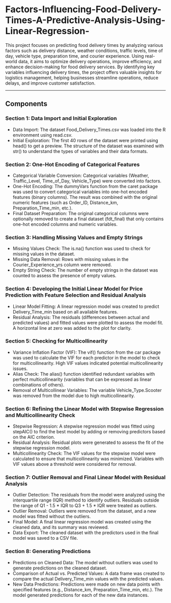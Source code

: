 # Factors-Influencing-Food-Delivery-Times-A-Predictive-Analysis-Using-Linear-Regression-

This project focuses on predicting food delivery times by analyzing various factors such as delivery distance, weather conditions, traffic levels, time of day, vehicle type, preparation time, and courier experience. Using real-world data, it aims to optimize delivery operations, improve efficiency, and enhance decision-making for food delivery services. By identifying key variables influencing delivery times, the project offers valuable insights for logistics management, helping businesses streamline operations, reduce delays, and improve customer satisfaction.

---

## Components

### Section 1: Data Import and Initial Exploration
- Data Import: The dataset Food_Delivery_Times.csv was loaded into the R environment using read.csv.
- Initial Exploration: The first 40 rows of the dataset were printed using head() to get a preview. The structure of the dataset was examined with str() to understand the types of variables and their data formats.

### Section 2: One-Hot Encoding of Categorical Features
- Categorical Variable Conversion: Categorical variables (Weather, Traffic_Level, Time_of_Day, Vehicle_Type) were converted into factors.
- One-Hot Encoding: The dummyVars function from the caret package was used to convert categorical variables into one-hot encoded features (binary columns). The result was combined with the original numeric features (such as Order_ID, Distance_km, Preparation_Time_min, etc.).
- Final Dataset Preparation: The original categorical columns were optionally removed to create a final dataset (fdt_final) that only contains one-hot encoded columns and numeric variables.

### Section 3: Handling Missing Values and Empty Strings
- Missing Values Check: The is.na() function was used to check for missing values in the dataset.
- Missing Data Removal: Rows with missing values in the Courier_Experience_yrs column were removed.
- Empty String Check: The number of empty strings in the dataset was counted to assess the presence of empty values.

### Section 4: Developing the Initial Linear Model for Price Prediction with Feature Selection and Residual Analysis
- Linear Model Fitting: A linear regression model was created to predict Delivery_Time_min based on all available features.
- Residual Analysis: The residuals (differences between actual and predicted values) and fitted values were plotted to assess the model fit. A horizontal line at zero was added to the plot for clarity.

### Section 5: Checking for Multicollinearity
- Variance Inflation Factor (VIF): The vif() function from the car package was used to calculate the VIF for each predictor in the model to check for multicollinearity. High VIF values indicated potential multicollinearity issues.
- Alias Check: The alias() function identified redundant variables with perfect multicollinearity (variables that can be expressed as linear combinations of others).
- Removal of Multicollinear Variables: The variable Vehicle_Type.Scooter was removed from the model due to high multicollinearity.

### Section 6: Refining the Linear Model with Stepwise Regression and Multicollinearity Check
- Stepwise Regression: A stepwise regression model was fitted using stepAIC() to find the best model by adding or removing predictors based on the AIC criterion.
- Residual Analysis: Residual plots were generated to assess the fit of the stepwise regression model.
- Multicollinearity Check: The VIF values for the stepwise model were calculated to ensure that multicollinearity was minimized. Variables with VIF values above a threshold were considered for removal.

### Section 7: Outlier Removal and Final Linear Model with Residual Analysis
- Outlier Detection: The residuals from the model were analyzed using the interquartile range (IQR) method to identify outliers. Residuals outside the range of Q1 - 1.5 * IQR to Q3 + 1.5 * IQR were treated as outliers.
- Outlier Removal: Outliers were removed from the dataset, and a new model was fitted without the outliers.
- Final Model: A final linear regression model was created using the cleaned data, and its summary was reviewed.
- Data Export: The cleaned dataset with the predictors used in the final model was saved to a CSV file.

### Section 8: Generating Predictions
- Predictions on Cleaned Data: The model without outliers was used to generate predictions on the cleaned dataset.
- Comparison of Actual vs. Predicted Values: A data frame was created to compare the actual Delivery_Time_min values with the predicted values.
- New Data Predictions: Predictions were made on new data points with specified features (e.g., Distance_km, Preparation_Time_min, etc.). The model generated predictions for each of the new data instances.


